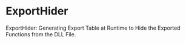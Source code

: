 # ExportHider
ExportHider:  Generating Export Table at Runtime to Hide the Exported Functions from the DLL File.
